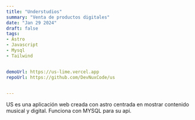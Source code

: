 ```yaml
---
title: "Understudios"
summary: "Venta de productos digitales"
date: "Jan 29 2024"
draft: false
tags:
- Astro
- Javascript
- Mysql
- Tailwind


demoUrl: https://us-lime.vercel.app
repoUrl: https://github.com/DevNuxCode/us


---
```


US es una aplicación web creada con astro centrada en mostrar contenido musical y digital. Funciona con MYSQL para su api. 
